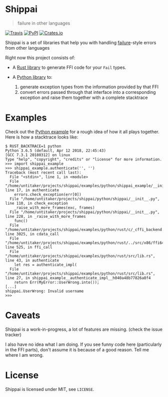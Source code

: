 # Shippai

> failure in other languages

[![Travis](https://img.shields.io/travis/untitaker/shippai.svg)](https://travis-ci.org/untitaker/shippai)
[![PyPI](https://img.shields.io/pypi/v/shippai.svg)](https://pypi.python.org/pypi/shippai/)
[![Crates.io](https://img.shields.io/crates/v/shippai.svg)](https://crates.io/crates/shippai)

Shippai is a set of libraries that help you with handling
[failure](https://github.com/withoutboats/failure)-style errors from other
languages

Right now this project consists of:

- A [Rust library](https://github.com/untitaker/shippai/tree/master/rust) to
  generate FFI code for your `Fail` types.
- A [Python library](https://github.com/untitaker/shippai/tree/master/python)
  to:

  1. generate exception types from the information provided by that FFI
  2. convert errors passed through that interface into a corresponding
     exception and raise them together with a complete stacktrace

# Examples

Check out the [Python
example](https://github.com/untitaker/shippai/tree/master/examples/python) for a
rough idea of how it all plays together. Here is how a stacktrace looks like:

```
$ RUST_BACKTRACE=1 python
Python 3.6.5 (default, Apr 12 2018, 22:45:43) 
[GCC 7.3.1 20180312] on linux
Type "help", "copyright", "credits" or "license" for more information.
>>> import shippai_example
>>> shippai_example.authenticate('', '')
Traceback (most recent call last):
  File "<stdin>", line 1, in <module>
  File "/home/untitaker/projects/shippai/examples/python/shippai_example/__init__.py", line 17, in authenticate
    errors.check_exception(err[0])
  File "/home/untitaker/projects/shippai/python/shippai/__init__.py", line 110, in check_exception
    _raise_with_more_frames(exc, frames)
  File "/home/untitaker/projects/shippai/python/shippai/__init__.py", line 228, in _raise_with_more_frames
    func()
  File "/home/untitaker/projects/shippai/examples/python/rust/c/_cffi_backend.c", line 3025, in cdata_call
  File "/home/untitaker/projects/shippai/examples/python/rust/../src/x86/ffi64.c", line 525, in ffi_call
  File "/home/untitaker/projects/shippai/examples/python/rust/src/lib.rs", line 43, in authenticate
    let res = authenticate_impl(
  File "/home/untitaker/projects/shippai/examples/python/rust/src/lib.rs", line 27, in shippai_example__authenticate_impl__h040a48b77826a8f4
    return Err(MyError::UserWrong.into());
[...]
shippai.UserWrong: Invalid username
>>> 
```

# Caveats

Shippai is a work-in-progress, a lot of features are missing. (check the issue
tracker)

I also have no idea what I am doing. If you see funny code here (particularly
in the FFI parts), don't assume it is because of a good reason. Tell me where I
am wrong.

# License

Shippai is licensed under MIT, see `LICENSE`.
